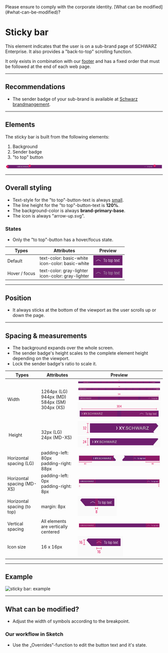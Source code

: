 <AlertInfo alertHeadline="Modifiable">
Please ensure to comply with the corporate identity. [What can be modified](#what-can-be-modified)?
</AlertInfo>


# Sticky bar

This element indicates that the user is on a sub-brand page of SCHWARZ Enterprise. It also provides a "back-to-top" scrolling function.

It only exists in combination with our [footer](../Footer/Footer.md) and has a fixed order that must be followed at the end of each web page.

---

## Recommendations

- The sender badge of your sub-brand is available at [Schwarz brandmangement](mailto:brandmanagement@mail.schwarz).

---

## Elements

The sticky bar is built from the following elements:

1. Background
1. Sender badge
1. "to top" button

![footer complete LG](assets/structure@1x.png)

---

## Overall styling

- Text-style for the "to top"-button-text is always [small](../../General/Typography/Typography.md#small).
- The line height for the "to top"-button-text is **120%**.
- The background-color is always **brand-primary-base**.
- The icon is always "arrow-up.svg".


### States

- Only the "to top"-button has a hover/focus state.

| Types | Attributes | Preview |
|---|---|---|
| Default |  text-color: basic-white<br>icon-color: basic-white | ![button: default](assets/states/default@1x.png)|
| Hover / focus | text-color: gray-lighter<br>icon-color: gray-lighter| ![button: hover](assets/states/hover-focus@1x.png)|

---

## Position

- It always sticks at the bottom of the viewport as the user scrolls up or down the page.

---

## Spacing & measurements

- The background expands over the whole screen.
- The sender badge's height scales to the complete element height depending on the viewport.
- Lock the sender badge's ratio to scale it.

| Types | Attributes | Preview |
|---|---|---|
| Width | 1264px (LG)<br> 944px (MD)<br> 584px (SM)<br> 304px (XS) |![Width: LG](assets/measurements/width/LG@1x.png)<br>![Width: MD](assets/measurements/width/MD@1x.png)<br>![Width: SM](assets/measurements/width/SM@1x.png)<br>![Width: XS](assets/measurements/width/XS@1x.png)|
| Height | 32px (LG)<br> 24px (MD-XS) | ![Height: LG](assets/measurements/height/LG@1x.png)<br>![Height: MD-XS](assets/measurements/height/MD-XS@1x.png) |
| Horizontal spacing (LG) | padding-left: 80px <br> padding-right: 88px | ![Horizontal-spacing: LG](assets/measurements/horizontal-spacing/LG@1x.png) |
| Horizontal spacing (MD-XS) | padding-left: 0px<br>padding-right: 8px  |![Horizontal-spacing: MD-XS](assets/measurements/horizontal-spacing/MD-XS@1x.png) |
| Horizontal spacing (to top) | margin: 8px |![Horizontal-spacing: to top](assets/measurements/to-top@1x.png) |
| Vertical spacing | All elements are vertically centered  |![Vertical-spacing](assets/measurements/vertical-spacing@1x.png)|
| Icon size| 16 x 16px |![Icon-size](assets/measurements/icon-size@1x.png)|

---

## Example

 ![sticky bar: example](assets/example/sticky-bar-example.gif)

 ---

## What can be modified?

- Adjust the width of symbols according to the breakpoint.

### Our workflow in Sketch

- Use the „Overrides“-function to edit the button text and it's state.
